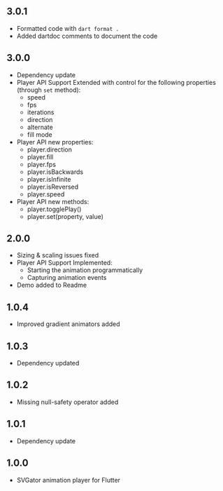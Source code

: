 ## 3.0.1
* Formatted code with `dart format .`
* Added dartdoc comments to document the code

## 3.0.0
* Dependency update
* Player API Support Extended with control for the following properties (through `set` method):
    * speed
    * fps
    * iterations
    * direction
    * alternate
    * fill mode
* Player API new properties:
    * player.direction
    * player.fill
    * player.fps
    * player.isBackwards
    * player.isInfinite
    * player.isReversed
    * player.speed
* Player API new methods:
    * player.togglePlay()
    * player.set(property, value)
    
## 2.0.0
* Sizing & scaling issues fixed
* Player API Support Implemented:
    * Starting the animation programmatically
    * Capturing animation events 
* Demo added to Readme

## 1.0.4

* Improved gradient animators added

## 1.0.3

* Dependency updated

## 1.0.2

* Missing null-safety operator added

## 1.0.1

* Dependency update 

## 1.0.0

* SVGator animation player for Flutter 
